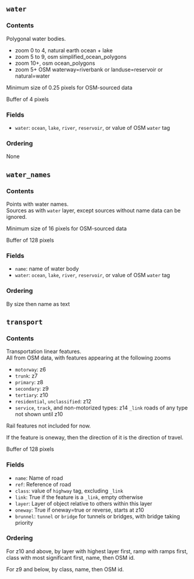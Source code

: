 ## `water`
### Contents
Polygonal water bodies.
- zoom 0 to 4, natural earth ocean + lake
- zoom 5 to 9, osm simplified_ocean_polygons
- zoom 10+, osm ocean_polygons
- zoom 5+  OSM waterway=riverbank or landuse=reservoir or natural=water

Minimum size of 0.25 pixels for OSM-sourced data

Buffer of 4 pixels

### Fields
- `water`: `ocean`, `lake`, `river`, `reservoir`, or value of OSM `water` tag
### Ordering
None

## `water_names`
### Contents
Points with water names.  
Sources as with `water` layer, except sources without name data can be ignored.

Minimum size of 16 pixels for OSM-sourced data

Buffer of 128 pixels

### Fields
- `name`: name of water body
- `water`: `ocean`, `lake`, `river`, `reservoir`, or value of OSM `water` tag
### Ordering
By size then name as text

## `transport`
### Contents
Transportation linear features.  
All from OSM data, with features appearing at the following zooms
* `motorway`: z6
* `trunk`: z7
* `primary`: z8
* `secondary`: z9
* `tertiary`: z10
* `residential`, `unclassified`: z12
* `service`, `track`, and non-motorized types: z14
`_link` roads of any type not shown until z10

Rail features not included for now.

If the feature is oneway, then the direction of it is the direction of travel.

Buffer of 128 pixels

### Fields
- `name`: Name of road
- `ref`: Reference of road
- `class`: value of `highway` tag, excluding `_link`
- `link`: True if the feature is a `_link`, empty otherwise
- `layer`: Layer of object relative to others within this layer
- `oneway`: True if oneway=true or reverse, starts at z10
- `brunnel`: `tunnel` or `bridge` for tunnels or bridges, with bridge taking priority

### Ordering
For z10 and above, by layer with highest layer first, ramp with ramps first, class with most significant first, name, then OSM id.

For z9 and below, by class, name, then OSM id.
